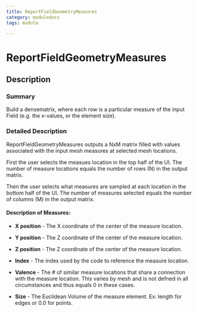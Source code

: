 ```yaml
---
title: ReportFieldGeometryMeasures
category: moduledocs
tags: module

---
```


# ReportFieldGeometryMeasures

## Description

### Summary

Build a densematrix, where each row is a particular measure of the input Field (e.g. the x-values, or the element size).

### Detailed Description

ReportFieldGeometryMeasures outputs a NxM matrix filled with values associated with the input mesh measures at selected mesh locations.

First the user selects the measues location in the top half of the UI. The number of measure locations equals the number of rows (N) in the output matrix.

Then the user selects what measures are sampled at each location in the bottom half of the UI. The number of measures selected equals the number of columns (M) in the output matrix.

#### Description of Measures:

  * **X position** - The X coordinate of the center of the measure location.

  * **Y position** - The Z coordinate of the center of the measure location.

  * **Z position** - The Z coordinate of the center of the measure location.

  * **Index** - The index used by the code to reference the measure location.

  * **Valence** - The # of similar measure locations that share a connection with the measure location. This varies by mesh and is not defned in all circumstances and thus equals 0 in these cases.

  * **Size** - The Euclidean Volume of the measure element. Ex: length for edges or 0.0 for points.

